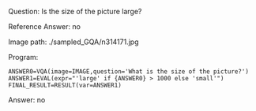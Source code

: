 Question: Is the size of the picture large?

Reference Answer: no

Image path: ./sampled_GQA/n314171.jpg

Program:

```
ANSWER0=VQA(image=IMAGE,question='What is the size of the picture?')
ANSWER1=EVAL(expr="'large' if {ANSWER0} > 1000 else 'small'")
FINAL_RESULT=RESULT(var=ANSWER1)
```
Answer: no

